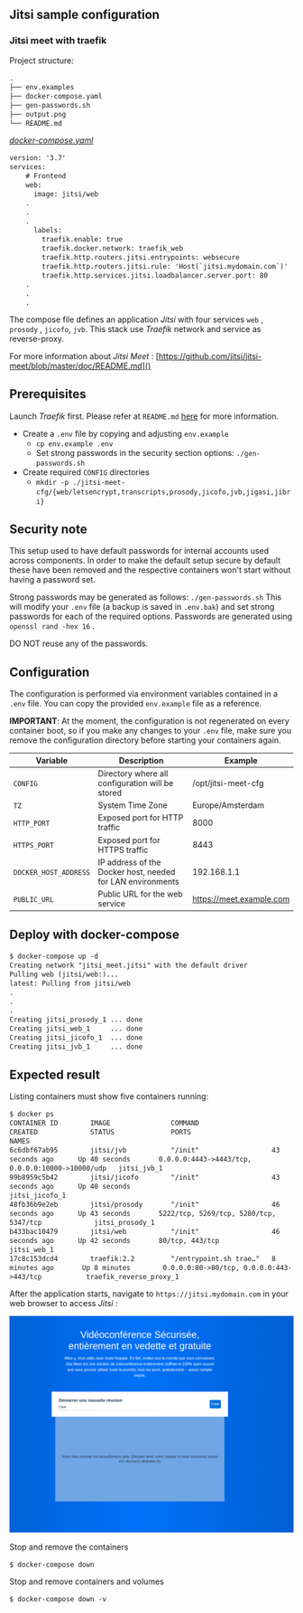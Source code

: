 ## Jitsi sample configuration
### Jitsi meet with traefik

Project structure:
```
.
├── env.examples
├── docker-compose.yaml
├── gen-passwords.sh 
├── output.png 
└── README.md
```

[_docker-compose.yaml_](docker-compose.yaml)
```
version: '3.7'
services:
    # Frontend
    web:
      image: jitsi/web
	.
	.
	.
      labels:
        traefik.enable: true
        traefik.docker.network: traefik_web
        traefik.http.routers.jitsi.entrypoints: websecure
        traefik.http.routers.jitsi.rule: 'Host(`jitsi.mydomain.com`)'
        traefik.http.services.jitsi.loadbalancer.server.port: 80
	.
	.
	.
```

The compose file defines an application *Jitsi* with four services `web` , `prosody` , `jicofo`, `jvb`.
This stack use *Traefik* network and service as reverse-proxy.

For more information about *Jitsi Meet* : [https://github.com/jitsi/jitsi-meet/blob/master/doc/README.md]()

## Prerequisites

Launch *Traefik* first. Please refer at `README.md` [here](https://github.com/lfache/awesome-traefik/blob/master/README.md) for more information.

* Create a ``.env`` file by copying and adjusting ``env.example``
  * `cp env.example .env`
  * Set strong passwords in the security section options: `./gen-passwords.sh`
* Create required `CONFIG` directories
  * `mkdir -p ./jitsi-meet-cfg/{web/letsencrypt,transcripts,prosody,jicofo,jvb,jigasi,jibri}`

## Security note

This setup used to have default passwords for internal accounts used across components. In order to make the default setup
secure by default these have been removed and the respective containers won't start without having a password set.

Strong passwords may be generated as follows: `./gen-passwords.sh`
This will modify your `.env` file (a backup is saved in `.env.bak`) and set strong passwords for each of the
required options. Passwords are generated using `openssl rand -hex 16` .

DO NOT reuse any of the passwords.

## Configuration

The configuration is performed via environment variables contained in a ``.env`` file. You
can copy the provided ``env.example`` file as a reference.

**IMPORTANT**: At the moment, the configuration is not regenerated on every container boot, so
if you make any changes to your ``.env`` file, make sure you remove the configuration directory
before starting your containers again.

Variable | Description | Example
--- | --- | ---
`CONFIG` | Directory where all configuration will be stored | /opt/jitsi-meet-cfg
`TZ` | System Time Zone | Europe/Amsterdam
`HTTP_PORT` | Exposed port for HTTP traffic | 8000
`HTTPS_PORT` | Exposed port for HTTPS traffic | 8443
`DOCKER_HOST_ADDRESS` | IP address of the Docker host, needed for LAN environments | 192.168.1.1
`PUBLIC_URL` | Public URL for the web service | https://meet.example.com

## Deploy with docker-compose

```
$ docker-compose up -d
Creating network "jitsi_meet.jitsi" with the default driver
Pulling web (jitsi/web:)...
latest: Pulling from jitsi/web
.
.
.
Creating jitsi_prosody_1 ... done
Creating jitsi_web_1     ... done
Creating jitsi_jicofo_1  ... done
Creating jitsi_jvb_1     ... done
```

## Expected result

Listing containers must show five containers running:
```
$ docker ps
CONTAINER ID        IMAGE               COMMAND                  CREATED             STATUS              PORTS                                              NAMES
6c6dbf67ab95        jitsi/jvb           "/init"                  43 seconds ago      Up 40 seconds       0.0.0.0:4443->4443/tcp, 0.0.0.0:10000->10000/udp   jitsi_jvb_1
99b8959c5b42        jitsi/jicofo        "/init"                  43 seconds ago      Up 40 seconds                                                          jitsi_jicofo_1
48fb36b9e2eb        jitsi/prosody       "/init"                  46 seconds ago      Up 43 seconds       5222/tcp, 5269/tcp, 5280/tcp, 5347/tcp             jitsi_prosody_1
b433bac10479        jitsi/web           "/init"                  46 seconds ago      Up 42 seconds       80/tcp, 443/tcp                                    jitsi_web_1
17c8c153dcd4        traefik:2.2         "/entrypoint.sh trae…"   8 minutes ago       Up 8 minutes        0.0.0.0:80->80/tcp, 0.0.0.0:443->443/tcp           traefik_reverse_proxy_1
```

After the application starts, navigate to `https://jitsi.mydomain.com` in your web browser to access *Jitsi* :

![page](output.png)

Stop and remove the containers
```
$ docker-compose down
```

Stop and remove containers and volumes
```
$ docker-compose down -v
```
